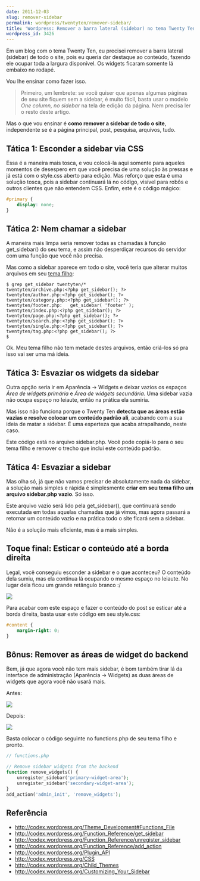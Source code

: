 ```yaml
---
date: 2011-12-03
slug: remover-sidebar
permalink: wordpress/twentyten/remover-sidebar/
title: 'Wordpress: Remover a barra lateral (sidebar) no tema Twenty Ten'
wordpress_id: 3426
---
```


Em um blog com o tema Twenty Ten, eu precisei remover a barra lateral (sidebar) de todo o site, pois eu queria dar destaque ao conteúdo, fazendo ele ocupar toda a largura disponível. Os widgets ficaram somente lá embaixo no rodapé.

Vou lhe ensinar como fazer isso.

> Primeiro, um lembrete: se você quiser que apenas algumas páginas de seu site fiquem sem a sidebar, é muito fácil, basta usar o modelo _One column, no sidebar_ na tela de edição da página. Nem precisa ler o resto deste artigo.

Mas o que vou ensinar é **como remover a sidebar de todo o site**, independente se é a página principal, post, pesquisa, arquivos, tudo.


## Tática 1: Esconder a sidebar via CSS

Essa é a maneira mais tosca, e vou colocá-la aqui somente para aqueles momentos de desespero em que você precisa de uma solução às pressas e já está com o style.css aberto para edição. Mas reforço que esta é uma solução tosca, pois a sidebar continuará lá no código, visível para robôs e outros clientes que não entendem CSS. Enfim, este é o código mágico:

```css
#primary {
    display: none;
}
```

## Tática 2: Nem chamar a sidebar

A maneira mais limpa seria remover todas as chamadas à função get_sidebar() do seu tema, e assim não desperdiçar recursos do servidor com uma função que você não precisa.

Mas como a sidebar aparece em todo o site, você teria que alterar muitos arquivos em seu [tema filho](http://codex.wordpress.org/pt-br:Temas_Filhos):

```console
$ grep get_sidebar twentyten/*
twentyten/archive.php:<?php get_sidebar(); ?>
twentyten/author.php:<?php get_sidebar(); ?>
twentyten/category.php:<?php get_sidebar(); ?>
twentyten/footer.php:	get_sidebar( 'footer' );
twentyten/index.php:<?php get_sidebar(); ?>
twentyten/page.php:<?php get_sidebar(); ?>
twentyten/search.php:<?php get_sidebar(); ?>
twentyten/single.php:<?php get_sidebar(); ?>
twentyten/tag.php:<?php get_sidebar(); ?>
$
```

Ok. Meu tema filho não tem metade destes arquivos, então criá-los só pra isso vai ser uma má ideia.


## Tática 3: Esvaziar os widgets da sidebar

Outra opção seria ir em Aparência → Widgets e deixar vazios os espaços _Área de widgets primária_ e _Área de widgets secundária_. Uma sidebar vazia não ocupa espaço no leiaute, então na prática ela sumiria.

Mas isso não funciona porque o Twenty Ten **detecta que as áreas estão vazias e resolve colocar um conteúdo padrão ali**, acabando com a sua ideia de matar a sidebar. É uma esperteza que acaba atrapalhando, neste caso.

Este código está no arquivo sidebar.php. Você pode copiá-lo para o seu tema filho e remover o trecho que inclui este conteúdo padrão.


## Tática 4: Esvaziar a sidebar

Mas olha só, já que não vamos precisar de absolutamente nada da sidebar, a solução mais simples e rápida é simplesmente **criar em seu tema filho um arquivo sidebar.php vazio**. Só isso.

Este arquivo vazio será lido pela get_sidebar(), que continuará sendo executada em todas aquelas chamadas que já vimos, mas agora passará a retornar um conteúdo vazio e na prática todo o site ficará sem a sidebar.

Não é a solução mais eficiente, mas é a mais simples.


## Toque final: Esticar o conteúdo até a borda direita

Legal, você conseguiu esconder a sidebar e o que aconteceu? O conteúdo dela sumiu, mas ela continua lá ocupando o mesmo espaço no leiaute. No lugar dela ficou um grande retângulo branco :/

![](http://aurelio.net/img/wp/2010-sidebar-vazia.jpg)

Para acabar com este espaço e fazer o conteúdo do post se esticar até a borda direita, basta usar este código em seu style.css:

```css
#content {
    margin-right: 0;
}
```


## Bônus: Remover as áreas de widget do backend

Bem, já que agora você não tem mais sidebar, é bom também tirar lá da interface de administração (Aparência → Widgets) as duas áreas de widgets que agora você não usará mais.

Antes:

![](http://aurelio.net/img/wp/2010-widgets-sidebar-footer.png)

Depois:

![](http://aurelio.net/img/wp/2010-widgets-footer.png)

Basta colocar o código seguinte no functions.php de seu tema filho e pronto.

```php
// functions.php

// Remove sidebar widgets from the backend
function remove_widgets() {
    unregister_sidebar('primary-widget-area');
    unregister_sidebar('secondary-widget-area');
}
add_action('admin_init', 'remove_widgets');
```


## Referência

* <http://codex.wordpress.org/Theme_Development#Functions_File>
* <http://codex.wordpress.org/Function_Reference/get_sidebar>
* <http://codex.wordpress.org/Function_Reference/unregister_sidebar>
* <http://codex.wordpress.org/Function_Reference/add_action>
* <http://codex.wordpress.org/Plugin_API>
* <http://codex.wordpress.org/CSS>
* <http://codex.wordpress.org/Child_Themes>
* <http://codex.wordpress.org/Customizing_Your_Sidebar>
